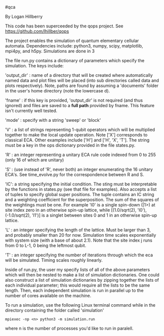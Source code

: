 #qca

By Logan Hillberry


This code has been superceeded by the qops project. See https://github.com/lhillber/qops





The project enables the simulation of quantum elementary cellular automata.
Dependencies include: python3, numpy, scipy, matplotlib, mpi4py, and h5py.
Simulations are done in 3

The file run.py contains a dictionary of parameters which specify the simulation.
The keys include:

'output_dir' : name of a directory that will be created where automatically
named data and plot files will be placed (into sub directories called data and
plots respectively). Note, paths are found by assuming a 'documents' folder in
the user's home directory (note the lowercase d).

'fname' :  if this key is provided, 'output_dir' is not required (and thus
ignored) and files are saved to a **full path** provided by fname. This feature isn't currently well tested.

'mode' : specify with a string 'sweep' or 'block'

'V' : a list of strings representing 1-qubit operators which will be multiplied
together to make the local update operation. Note ['X'] corresponds to classical
ECA. Other examples include ['H'] and ['H', 'X', 'T']. The string must be a key
in the ops dictionary provided in the file states.py.

'R' : an integer representing a unitary ECA rule code indexed from 0 to 255
(only 16 of which are unitary)

'S' : (use instead of 'R', never both) an integer enumerating the 16 unitary
ECA's. See time_evolve.py for the correspondence between R and S.

'IC': a string specifying the initial condition. The sting must be
interpretable by the functions in states.py (see that file for examples). Also
accepts a list of tuples to specify global super positions. The tuple contains
an IC string and a weighting coefficient for the superposition. 
The sum of the squares of the weightings must be one. For example 'l0' is a single spin-down
(|1>) at site index zero in an otherwise spin-up lattice, while [(1.0/sqrt(2),
'l0'), (-1.0/sqrt(2), 'l1')] is a singlet between sites 0 and 1 in an otherwise
spin-up lattice.

'L' : an integer specifying the length of the lattice. Must be larger than 3,
and probably smaller than 20 for now. Simulation time scales exponentially with
system size (with a base of about 2.1). Note that the site index j runs from 0
to L-1, 0 being the leftmost qubit.

'T' : an integer specifying the number of iterations through which the eca will
be simulated. Timing scales roughly linearly.

Inside of run.py, the user my specify lists of all of the above parameters which
will then be nested to make a list of simulation dictionaries.
One could also construct a list of simulation dictionaries by zipping together the lists of
each individual parameter; this would require all the lists to be the same
length. Then, each independent simulation is run in parallel up to the number of
cores available on the machine.

To run a simulation, use the following Linux terminal command while in the
directory containing the folder called 'simulation'

```
mpiexec -np <n> python3 -m simulation.run
```
where n is the number of processes you'd like to run in paralell.

